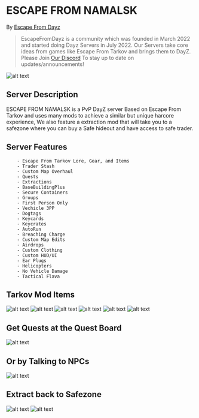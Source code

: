 # ESCAPE FROM NAMALSK

By [Escape From Dayz](https://discord.gg/EscapeFromDayz "EscapeFromDayz Discord")


> EscapeFromDayz is a community which was founded in March 2022 and started doing Dayz Servers in July 2022. Our Servers take core ideas from games like Escape From Tarkov and brings them to DayZ. Please Join [Our Discord](https://discord.gg/EscapeFromDayz "EscapeFromDayz Discord") To stay up to date on updates/announcements!


![alt text](https://github.com/BehrTheDon/GGGPics/blob/2cba453a7b646e0c0427be15a16565d0169386a0/EFN.jpg?raw=true "Loading Screen")

## Server Description

ESCAPE FROM NAMALSK is a PvP DayZ server Based on Escape From Tarkov and uses many mods to achieve a similar but unique harcore experience, We also feature a extraction mod that will take you to a safezone where you can buy a Safe hideout and have access to safe trader.


## Server Features

        - Escape From Tarkov Lore, Gear, and Items
        - Trader Stash
        - Custom Map Overhaul
        - Quests
        - Extractions
        - BaseBuildingPlus
        - Secure Containers
        - Groups
        - First Person Only
        - Vechicle 3PP
        - Dogtags
        - Keycards
        - Keycrates
        - AutoRun
        - Breaching Charge
        - Custom Map Edits
        - Airdrops
        - Custom Clothing
        - Custom HUD/UI
        - Ear Plugs
        - Helicopters
        - No Vehicle Damage
        - Tactical Flava

## Tarkov Mod Items
![alt text](https://github.com/BehrTheDon/GGGPics/blob/main/asdgadsgdsagdsag.png?raw=true "Valubles")
![alt text](https://github.com/BehrTheDon/GGGPics/blob/main/adgsgsdagdsag.png?raw=true "Medicals")
![alt text](https://github.com/BehrTheDon/GGGPics/blob/main/gdasgdsagdas.png?raw=true "Keycards")
![alt text](https://github.com/BehrTheDon/GGGPics/blob/main/gdasgdsagdsag.png?raw=true "Masks")
![alt text](https://github.com/BehrTheDon/GGGPics/blob/main/gadgasgads.png?raw=true "Collectables")
![alt text](https://github.com/BehrTheDon/GGGPics/blob/main/asdgagsadfgds.png?raw=true "Weapons")

## Get Quests at the Quest Board
![alt text](https://github.com/Mitch3902/GoonGamingGroup/blob/main/20221116234610_1.jpg?raw=true "Q1")
## Or by Talking to NPCs
![alt text](https://github.com/Mitch3902/GoonGamingGroup/blob/main/20221116205625_1.jpg?raw=true "Q1")
## Extract back to Safezone
![alt text](https://github.com/Mitch3902/GoonGamingGroup/blob/main/20221117000910_1.jpg?raw=true "Q1")
![alt text](https://github.com/Mitch3902/GoonGamingGroup/blob/main/20221117001034_1.jpg?raw=true "Q1")



